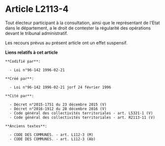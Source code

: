 # Article L2113-4

Tout électeur participant à la consultation, ainsi que le représentant de l'Etat dans le département, a le droit de contester
la régularité des opérations devant le tribunal administratif.

Les recours prévus au présent article ont un effet suspensif.

**Liens relatifs à cet article**

	**Codifié par**:

	  - Loi n°96-142 1996-02-21

	**Créé par**:

	  - Loi n°96-142 1996-02-21 jorf 24 février 1996

	**Cité par**:

	  - Décret n°2015-1751 du 23 décembre 2015 (V)
	  - Décret n°2016-1912 du 28 décembre 2016 (V)
	  - Code général des collectivités territoriales - art. L5321-1 (V)
	  - Code général des collectivités territoriales - art. R2113-11 (V)

	**Anciens textes**:

	  - CODE DES COMMUNES. - art. L112-3 (M)
	  - CODE DES COMMUNES. - art. L112-3 (Ab)
